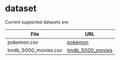 # dataset
Current supported datasets are:

|  File |  URL |
| ----  | ---- |
|  pokemon.csv  |  [pokemon](https://www.kaggle.com/rounakbanik/pokemon)  |
|  tmdb_5000_movies.csv  |  [tmdb_5000_movies](https://www.kaggle.com/tmdb/tmdb-movie-metadata?select=tmdb_5000_movies.csv)  |
